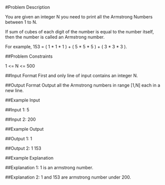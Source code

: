 #Problem Description

You are given an integer N you need to print all the Armstrong Numbers between 1 to N.

If sum of cubes of each digit of the number is equal to the number itself, then the number is called an Armstrong number.

For example, 153 = ( 1 * 1 * 1 ) + ( 5 * 5 * 5 ) + ( 3 * 3 * 3 ).



##Problem Constraints

1 <= N <= 500



##Input Format
First and only line of input contains an integer N.



##Output Format
Output all the Armstrong numbers in range [1,N] each in a new line.



##Example Input

##Input 1:
5

##Input 2:
200


##Example Output

##Output 1:
1

##Output 2:
1
153


##Example Explanation

##Explanation 1:
1 is an armstrong number.

##Explanation 2:
1 and 153 are armstrong number under 200.
